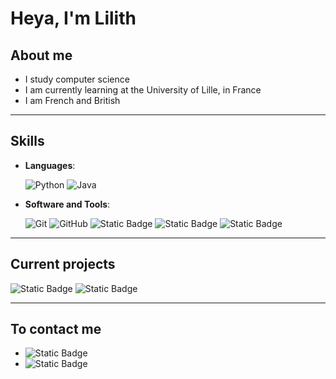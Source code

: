 # Heya, I'm Lilith

## About me
- I study computer science
- I am currently learning at the University of Lille, in France
- I am French and British

---
## Skills
- **Languages**:

    ![Python](https://img.shields.io/badge/Python%20-%2314354C.svg?style=for-the-badge&logo=python&logoColor=white)
    ![Java](https://img.shields.io/badge/Java-ED8B00?style=for-the-badge&logo=java&logoColor=white)

- **Software and Tools**:

    ![Git](https://img.shields.io/badge/git-%23F05033.svg?style=for-the-badge&logo=git&logoColor=white)
    ![GitHub](https://img.shields.io/badge/github-%23121011.svg?style=for-the-badge&logo=github&logoColor=white)
    ![Static Badge](https://img.shields.io/badge/Intellij%20Idea-0078d7.svg?style=for-the-badge&logo=intellij-idea&logoColor=white&color=purple)
    ![Static Badge](https://img.shields.io/badge/MacOS-0078d7.svg?style=for-the-badge&logo=macos&color=black)
    ![Static Badge](https://img.shields.io/badge/Ubuntu-0078d7.svg?style=for-the-badge&logo=ubuntu&logoColor=white&color=orange)

---

## Current projects

![Static Badge](https://img.shields.io/badge/Repo-WineStock-blue?style=for-the-badge&link=https%3A%2F%2Fgithub.com%2FMonodia3007%2FWineStock)
![Static Badge](https://img.shields.io/badge/Repo-LilithServerEssential-blue?style=for-the-badge&link=https%3A%2F%2Fgithub.com%2FMonodia3007%2FLilithServerEssential)

---

## To contact me
- ![Static Badge](https://img.shields.io/badge/LinkedIn%3A%20Pierre%20Camplin-0077B5?style=for-the-badge&logo=linkedin&color=1DA1F2&link=https%3A%2F%2Fwww.linkedin.com%2Fin%2Fpierre-camplin-06502a270%2F)
- ![Static Badge](https://img.shields.io/badge/gmail%3A%20pierre.camplin.pro-%2523EA4335.svg?style=for-the-badge&logo=gmail&logoColor=white&color=red&link=mailto%3Apierre.camplin.pro%40gmail.com)
